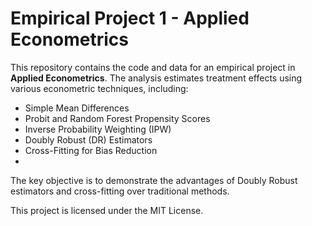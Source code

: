 # Empirical Project 1 - Applied Econometrics

This repository contains the code and data for an empirical project in **Applied Econometrics**. The analysis estimates treatment effects using various econometric techniques, including:

- Simple Mean Differences
- Probit and Random Forest Propensity Scores
- Inverse Probability Weighting (IPW)
- Doubly Robust (DR) Estimators
- Cross-Fitting for Bias Reduction
- 
The key objective is to demonstrate the advantages of Doubly Robust estimators and cross-fitting over traditional methods.

This project is licensed under the MIT License.



